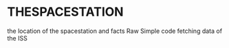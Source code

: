 # THESPACESTATION
the location of the spacestation and facts
Raw Simple code fetching data of the ISS
